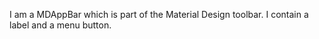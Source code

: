 I am a MDAppBar which is part of the Material Design toolbar. I contain a label and a menu button.

